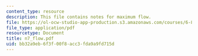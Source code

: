 ```yaml
---
content_type: resource
description: This file contains notes for maximum flow.
file: https://ol-ocw-studio-app-production.s3.amazonaws.com/courses/6-854j-advanced-algorithms-fall-2005/bb32a9eb6f3f00f8acc3fda9a9fd715d_n7_flow.pdf
file_type: application/pdf
resourcetype: Document
title: n7_flow.pdf
uid: bb32a9eb-6f3f-00f8-acc3-fda9a9fd715d
---
```

